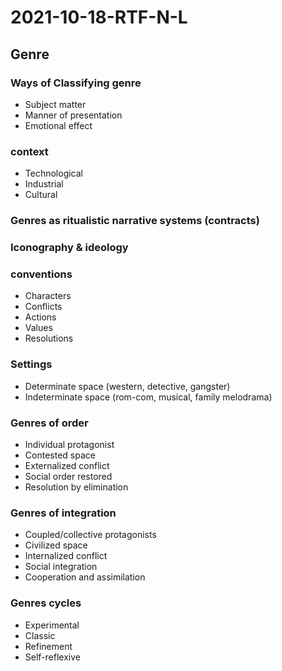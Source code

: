 # 2021-10-18-RTF-N-L
## Genre

### Ways of Classifying genre
- Subject matter
- Manner of presentation
- Emotional effect

### context
- Technological
- Industrial
- Cultural

### Genres as ritualistic narrative systems (contracts)

### Iconography & ideology

### conventions
- Characters
- Conflicts
- Actions
- Values
- Resolutions

### Settings
- Determinate space (western, detective, gangster)
- Indeterminate space (rom-com, musical, family melodrama)

### Genres of order
- Individual protagonist
- Contested space
- Externalized conflict
- Social order restored
- Resolution by elimination

### Genres of integration
- Coupled/collective protagonists
- Civilized space
- Internalized conflict
- Social integration
- Cooperation and assimilation

### Genres cycles
- Experimental
- Classic
- Refinement
- Self-reflexive
